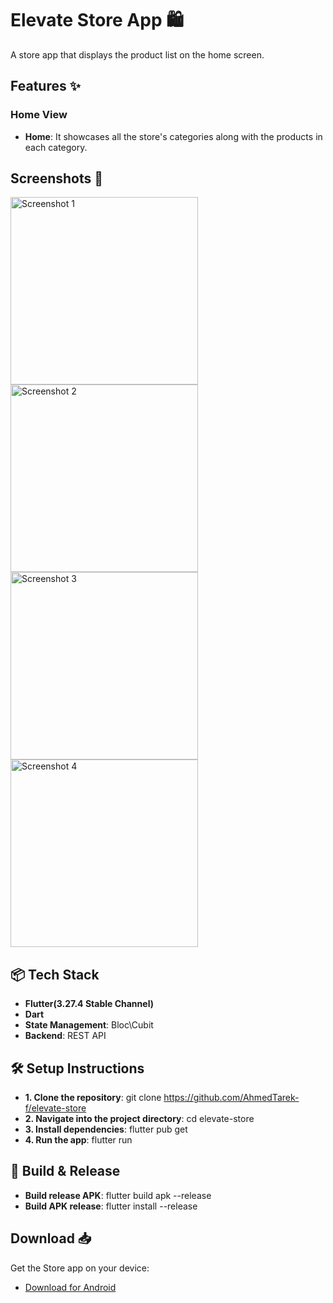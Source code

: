 # Elevate Store App 🛍️

A store app that displays the product list on the home screen.

## Features ✨

### Home View  

- **Home**: It showcases all the store's categories along with the products in each category.

## Screenshots 📸
<img src="https://github.com/user-attachments/assets/af832e1c-80ee-44d4-b0b1-8dec07ca4cd8
" alt="Screenshot 1" width="300"/>
<img src="https://github.com/user-attachments/assets/aca71468-9da9-4c4e-843f-41150ba7c12d
" alt="Screenshot 2" width="300"/>
<img src="https://github.com/user-attachments/assets/81586cca-53b2-4abe-8e7e-268408940d82
" alt="Screenshot 3" width="300"/>
<img src="https://github.com/user-attachments/assets/716b1186-b868-45d1-9c0d-6ffcd7d40c03
" alt="Screenshot 4" width="300"/>

## 📦 Tech Stack

- **Flutter(3.27.4 Stable Channel)**
- **Dart**
- **State Management**: Bloc\Cubit
- **Backend**: REST API

## 🛠️ Setup Instructions

- **1. Clone the repository**: git clone https://github.com/AhmedTarek-f/elevate-store
- **2. Navigate into the project directory**: cd elevate-store
- **3. Install dependencies**: flutter pub get
- **4. Run the app**: flutter run

## 📱 Build & Release

- **Build release APK**: flutter build apk --release
- **Build APK release**: flutter install --release

## Download 📥

Get the Store app on your device:

- [Download for Android](https://drive.google.com/file/d/1TSU4RYol37roqdlwkzpqXyVg1u0fLaRa/view?usp=drive_link)
